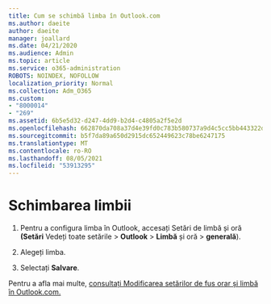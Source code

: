 ```yaml
---
title: Cum se schimbă limba în Outlook.com
ms.author: daeite
author: daeite
manager: joallard
ms.date: 04/21/2020
ms.audience: Admin
ms.topic: article
ms.service: o365-administration
ROBOTS: NOINDEX, NOFOLLOW
localization_priority: Normal
ms.collection: Adm_O365
ms.custom:
- "8000014"
- "269"
ms.assetid: 6b5e5d32-d247-4dd9-b2d4-c4805a2f5e2d
ms.openlocfilehash: 662870da708a37d4e39fd0c783b580737a9d4c5cc5bb443322d517023bd938d2
ms.sourcegitcommit: b5f7da89a650d2915dc652449623c78be6247175
ms.translationtype: MT
ms.contentlocale: ro-RO
ms.lasthandoff: 08/05/2021
ms.locfileid: "53913295"
---
```

# <a name="change-your-language"></a>Schimbarea limbii

1. Pentru a configura limba în Outlook, accesați Setări de limbă și oră **(Setări** Vedeți toate setările [](https://outlook.live.com/mail/options/general/timeAndLanguage/regional) \> **Outlook**  >  **Limbă** și oră  >  **generală**).

2. Alegeți limba.

3. Selectați **Salvare**.

Pentru a afla mai multe, [consultați Modificarea setărilor de fus orar și limbă în Outlook.com.](https://go.microsoft.com/fwlink/p/?linkid=873132)